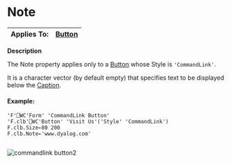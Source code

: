 




<h1 class="heading"><span class="name">Note</span></h1>

| Applies To: | [Button](./button.md) |
| --- | ---  |


**Description**


The Note property applies only to a [Button](./button.md) whose Style is `'CommandLink'`.


It is a character vector (by default empty) that specifies text to be displayed below the [Caption](Caption.htm).

#### Example:
```apl
'F'⎕WC'Form' 'CommandLink Button'
'F.clb'⎕WC'Button' 'Visit Us'('Style' 'CommandLink')  
F.clb.Size←80 200
F.clb.Note←'www.dyalog.com'
 
```


![commandlink button2](../img/commandlink-button2.png)



